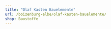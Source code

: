 ```yaml
---
title: "Olaf Kasten Bauelemente"
url: /boizenburg-elbe/olaf-kasten-bauelemente/
shop: Baustoffe
---
```

